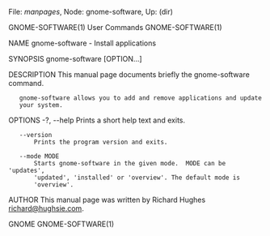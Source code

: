 File: *manpages*,  Node: gnome-software,  Up: (dir)

GNOME-SOFTWARE(1)                User Commands               GNOME-SOFTWARE(1)



NAME
       gnome-software - Install applications

SYNOPSIS
       gnome-software [OPTION...]

DESCRIPTION
       This manual page documents briefly the gnome-software command.

       gnome-software allows you to add and remove applications and update
       your system.

OPTIONS
       -?, --help
           Prints a short help text and exits.

       --version
           Prints the program version and exits.

       --mode MODE
           Starts gnome-software in the given mode.  MODE can be 'updates',
           'updated', 'installed' or 'overview'. The default mode is
           'overview'.

AUTHOR
       This manual page was written by Richard Hughes <richard@hughsie.com>.



GNOME                                                        GNOME-SOFTWARE(1)

